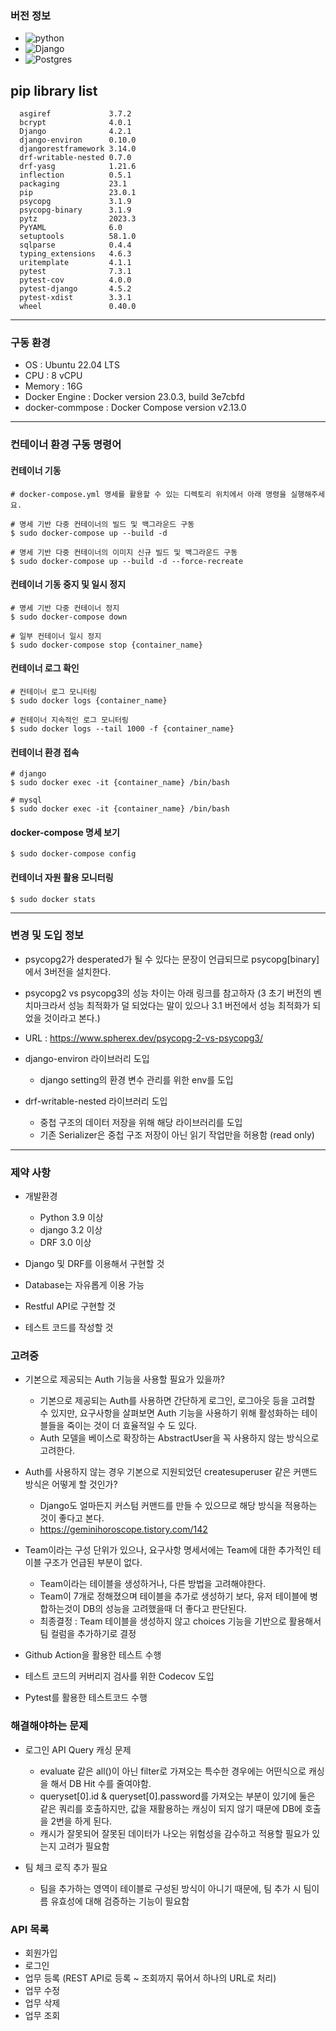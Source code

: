 ### 버전 정보

- ![python](https://img.shields.io/badge/Python:3.8-03776AB?style=flat&logo=Python&logoColor=white)
- ![Django](https://img.shields.io/badge/Django:4.2.1-092E20?style=flat&logo=Django&logoColor=white)
- ![Postgres](https://img.shields.io/badge/Postgres:13-4169E1?style=flat&logo=Postgres&logoColor=white)

## pip library list

```shell
  asgiref             3.7.2
  bcrypt              4.0.1
  Django              4.2.1
  django-environ      0.10.0
  djangorestframework 3.14.0
  drf-writable-nested 0.7.0
  drf-yasg            1.21.6
  inflection          0.5.1
  packaging           23.1
  pip                 23.0.1
  psycopg             3.1.9
  psycopg-binary      3.1.9
  pytz                2023.3
  PyYAML              6.0
  setuptools          58.1.0
  sqlparse            0.4.4
  typing_extensions   4.6.3
  uritemplate         4.1.1
  pytest              7.3.1
  pytest-cov          4.0.0
  pytest-django       4.5.2
  pytest-xdist        3.3.1
  wheel               0.40.0

```

---

### 구동 환경

- OS : Ubuntu 22.04 LTS
- CPU : 8 vCPU
- Memory : 16G
- Docker Engine : Docker version 23.0.3, build 3e7cbfd
- docker-commpose : Docker Compose version v2.13.0

---

### 컨테이너 환경 구동 명령어

#### 컨테이너 기동

```shell
# docker-compose.yml 명세를 활용할 수 있는 디렉토리 위치에서 아래 명령을 실행해주세요.

# 명세 기반 다중 컨테이너의 빌드 및 백그라운드 구동
$ sudo docker-compose up --build -d

# 명세 기반 다중 컨테이너의 이미지 신규 빌드 및 백그라운드 구동
$ sudo docker-compose up --build -d --force-recreate
```

#### 컨테이너 기동 중지 및 일시 정지

```shell
# 명세 기반 다중 컨테이너 정지
$ sudo docker-compose down

# 일부 컨테이너 일시 정지
$ sudo docker-compose stop {container_name}
```

#### 컨테이너 로그 확인

```shell
# 컨테이너 로그 모니터링
$ sudo docker logs {container_name}

# 컨테이너 지속적인 로그 모니터링
$ sudo docker logs --tail 1000 -f {container_name}
```

#### 컨테이너 환경 접속

```shell
# django
$ sudo docker exec -it {container_name} /bin/bash

# mysql
$ sudo docker exec -it {container_name} /bin/bash
```

#### docker-compose 명세 보기

```shell
$ sudo docker-compose config
```

#### 컨테이너 자원 활용 모니터링

```shell
$ sudo docker stats
```

---

### 변경 및 도입 정보

- psycopg2가 desperated가 될 수 있다는 문장이 언급되므로 psycopg[binary]에서 3버전을 설치한다.
- psycopg2 vs psycopg3의 성능 차이는 아래 링크를 참고하자 (3 초기 버전의 벤치마크라서 성능 최적화가 덜 되었다는 말이 있으나 3.1 버전에서 성능 최적화가 되었을 것이라고 본다.)
- URL : https://www.spherex.dev/psycopg-2-vs-psycopg3/

- django-environ 라이브러리 도입

  - django setting의 환경 변수 관리를 위한 env를 도입

- drf-writable-nested 라이브러리 도입
  - 중첩 구조의 데이터 저장을 위해 해당 라이브러리를 도입
  - 기존 Serializer은 중첩 구조 저장이 아닌 읽기 작업만을 허용함 (read only)

---

### 제약 사항

- 개발환경

  - Python 3.9 이상
  - django 3.2 이상
  - DRF 3.0 이상

- Django 및 DRF를 이용해서 구현할 것
- Database는 자유롭게 이용 가능
- Restful API로 구현할 것
- 테스트 코드를 작성할 것

### 고려중

- 기본으로 제공되는 Auth 기능을 사용할 필요가 있을까?

  - 기본으로 제공되는 Auth를 사용하면 간단하게 로그인, 로그아웃 등을 고려할 수 있지만, 요구사항을 살펴보면 Auth 기능을 사용하기 위해 활성화하는 테이블들을 죽이는 것이 더 효율적일 수 도 있다.
  - Auth 모델을 베이스로 확장하는 AbstractUser을 꼭 사용하지 않는 방식으로 고려한다.

- Auth를 사용하지 않는 경우 기본으로 지원되었던 createsuperuser 같은 커맨드 방식은 어떻게 할 것인가?

  - Django도 얼마든지 커스텀 커맨드를 만들 수 있으므로 해당 방식을 적용하는 것이 좋다고 본다.
  - https://geminihoroscope.tistory.com/142

- Team이라는 구성 단위가 있으나, 요구사항 명세서에는 Team에 대한 추가적인 테이블 구조가 언급된 부분이 없다.

  - Team이라는 테이블을 생성하거나, 다른 방법을 고려해야한다.
  - Team이 7개로 정해졌으며 테이블을 추가로 생성하기 보다, 유저 테이블에 병합하는것이 DB의 성능을 고려했을때 더 좋다고 판단된다.
  - 최종결정 : Team 테이블을 생성하지 않고 choices 기능을 기반으로 활용해서 팀 컬럼을 추가하기로 결정

- Github Action을 활용한 테스트 수행

- 테스트 코드의 커버리지 검사를 위한 Codecov 도입

- Pytest를 활용한 테스트코드 수행

### 해결해야하는 문제

- 로그인 API Query 캐싱 문제

  - evaluate 같은 all()이 아닌 filter로 가져오는 특수한 경우에는 어떤식으로 캐싱을 해서 DB Hit 수를 줄여야함.
  - queryset[0].id & queryset[0].password를 가져오는 부분이 있기에 둘은 같은 쿼리를 호출하지만, 값을 재활용하는 캐싱이 되지 않기 때문에 DB에 호출을 2번을 하게 된다.
  - 캐시가 잘못되어 잘못된 데이터가 나오는 위험성을 감수하고 적용할 필요가 있는지 고려가 필요함

- 팀 체크 로직 추가 필요
  - 팀을 추가하는 영역이 테이블로 구성된 방식이 아니기 때문에, 팀 추가 시 팀이름 유효성에 대해 검증하는 기능이 필요함

### API 목록

- 회원가입
- 로그인
- 업무 등록 (REST API로 등록 ~ 조회까지 묶어서 하나의 URL로 처리)
- 업무 수정
- 업무 삭제
- 업무 조회
